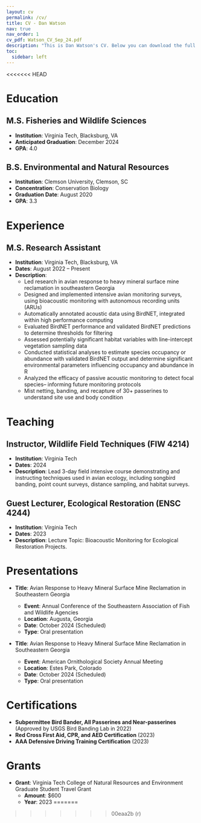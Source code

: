 ```yaml
---
layout: cv
permalink: /cv/
title: CV - Dan Watson
nav: true
nav_order: 1
cv_pdf: Watson_CV_Sep_24.pdf
description: "This is Dan Watson's CV. Below you can download the full PDF or scroll to view sections."
toc:
  sidebar: left
---
```

<<<<<<< HEAD

# Education

## M.S. Fisheries and Wildlife Sciences

- **Institution**: Virginia Tech, Blacksburg, VA
- **Anticipated Graduation**: December 2024
- **GPA**: 4.0

## B.S. Environmental and Natural Resources

- **Institution**: Clemson University, Clemson, SC
- **Concentration**: Conservation Biology
- **Graduation Date**: August 2020
- **GPA**: 3.3

# Experience

## M.S. Research Assistant

- **Institution**: Virginia Tech, Blacksburg, VA
- **Dates**: August 2022 – Present
- **Description**:
  - Led research in avian response to heavy mineral surface mine reclamation in southeastern Georgia
  - Designed and implemented intensive avian monitoring surveys, using bioacoustic monitoring with autonomous recording units (ARUs)
  - Automatically annotated acoustic data using BirdNET, integrated within high performance computing
  - Evaluated BirdNET performance and validated BirdNET predictions to determine thresholds for filtering
  - Assessed potentially significant habitat variables with line-intercept vegetation sampling data
  - Conducted statistical analyses to estimate species occupancy or abundance with validated BirdNET output and determine significant environmental parameters influencing occupancy and abundance in R
  - Analyzed the efficacy of passive acoustic monitoring to detect focal species– informing future monitoring protocols
  - Mist netting, banding, and recapture of 30+ passerines to understand site use and body condition

# Teaching

## Instructor, Wildlife Field Techniques (FIW 4214)

- **Institution**: Virginia Tech
- **Dates**: 2024
- **Description**: Lead 3-day field intensive course demonstrating and instructing techniques used in avian ecology, including songbird banding, point count surveys, distance sampling, and habitat surveys.

## Guest Lecturer, Ecological Restoration (ENSC 4244)

- **Institution**: Virginia Tech
- **Dates**: 2023
- **Description**: Lecture Topic: Bioacoustic Monitoring for Ecological Restoration Projects.

# Presentations

- **Title**: Avian Response to Heavy Mineral Surface Mine Reclamation in Southeastern Georgia

  - **Event**: Annual Conference of the Southeastern Association of Fish and Wildlife Agencies
  - **Location**: Augusta, Georgia
  - **Date**: October 2024 (Scheduled)
  - **Type**: Oral presentation

- **Title**: Avian Response to Heavy Mineral Surface Mine Reclamation in Southeastern Georgia
  - **Event**: American Ornithological Society Annual Meeting
  - **Location**: Estes Park, Colorado
  - **Date**: October 2024 (Scheduled)
  - **Type**: Oral presentation

# Certifications

- **Subpermittee Bird Bander, All Passerines and Near-passerines** (Approved by USGS Bird Banding Lab in 2022)
- **Red Cross First Aid, CPR, and AED Certification** (2023)
- **AAA Defensive Driving Training Certification** (2023)

# Grants

- **Grant**: Virginia Tech College of Natural Resources and Environment Graduate Student Travel Grant
  - **Amount**: $600
  - **Year**: 2023
=======
>>>>>>> 00eaa2b (r)

